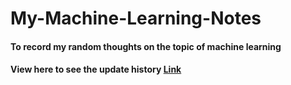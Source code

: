 # My-Machine-Learning-Notes

#### To record my random thoughts on the topic of machine learning

#### View here to see the update history [Link](https://github.com/alaricxu/My-Machine-Learning-Notes/blob/master/Update%20History.txt)
